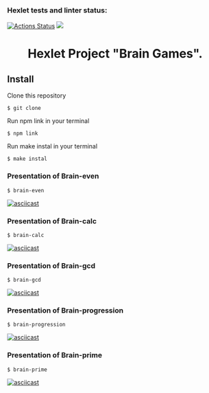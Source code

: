 ### Hexlet tests and linter status:
[![Actions Status](https://github.com/LanderExplorer/frontend-project-lvl1/workflows/hexlet-check/badge.svg)](https://github.com/LanderExplorer/frontend-project-lvl1/actions)
<a href="https://codeclimate.com/github/LanderExplorer/frontend-project-lvl1/maintainability"><img src="https://api.codeclimate.com/v1/badges/e2ecf26fde245d52132c/maintainability" /></a>

<h1 align="center"> Hexlet Project "Brain Games".</h1>

## Install

Clone this repository
```
$ git clone
```
Run npm link in your terminal
```
$ npm link
```
Run make instal in your terminal
```
$ make instal
```
### Presentation of Brain-even
```
$ brain-even
```
[![asciicast](https://asciinema.org/a/w8jcTe902jOEN1ugOhlq9o9OJ.svg)](https://asciinema.org/a/w8jcTe902jOEN1ugOhlq9o9OJ)
### Presentation of Brain-calc
```
$ brain-calc
```
[![asciicast](https://asciinema.org/a/ZLz4CTUEv9P2Px12qkfBdePbN.svg)](https://asciinema.org/a/ZLz4CTUEv9P2Px12qkfBdePbN)
### Presentation of Brain-gcd
```
$ brain-gcd
```
[![asciicast](https://asciinema.org/a/QWw4VahXQO1jnCBMipcXu4Sm0.svg)](https://asciinema.org/a/QWw4VahXQO1jnCBMipcXu4Sm0)
### Presentation of Brain-progression
```
$ brain-progression
```
[![asciicast](https://asciinema.org/a/BUWrLERUCuspJ4dZKV11AQA8Q.svg)](https://asciinema.org/a/BUWrLERUCuspJ4dZKV11AQA8Q)
### Presentation of Brain-prime
```
$ brain-prime
```
[![asciicast](https://asciinema.org/a/EdQBf62D4wV5rlEngNy70q6bu.svg)](https://asciinema.org/a/EdQBf62D4wV5rlEngNy70q6bu)